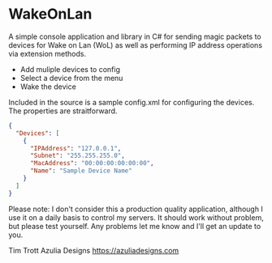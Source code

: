 # WakeOnLan

A simple console application and library in C# for sending magic packets to devices for Wake on Lan (WoL) as well as performing IP address operations via extension methods.

  - Add muliple devices to config
  - Select a device from the menu
  - Wake the device

Included in the source is a sample config.xml for configuring the devices. The properties are straitforward.

```json
{
  "Devices": [
    {
      "IPAddress": "127.0.0.1",
      "Subnet": "255.255.255.0",
      "MacAddress": "00:00:00:00:00:00",
      "Name": "Sample Device Name"
    }
  ]
}
```

Please note: I don't consider this a production quality application, although I use it on a daily basis to control my servers. It should work without problem, but please test yourself. Any problems let me know and I'll get an update to you.

Tim Trott
Azulia Designs
https://azuliadesigns.com